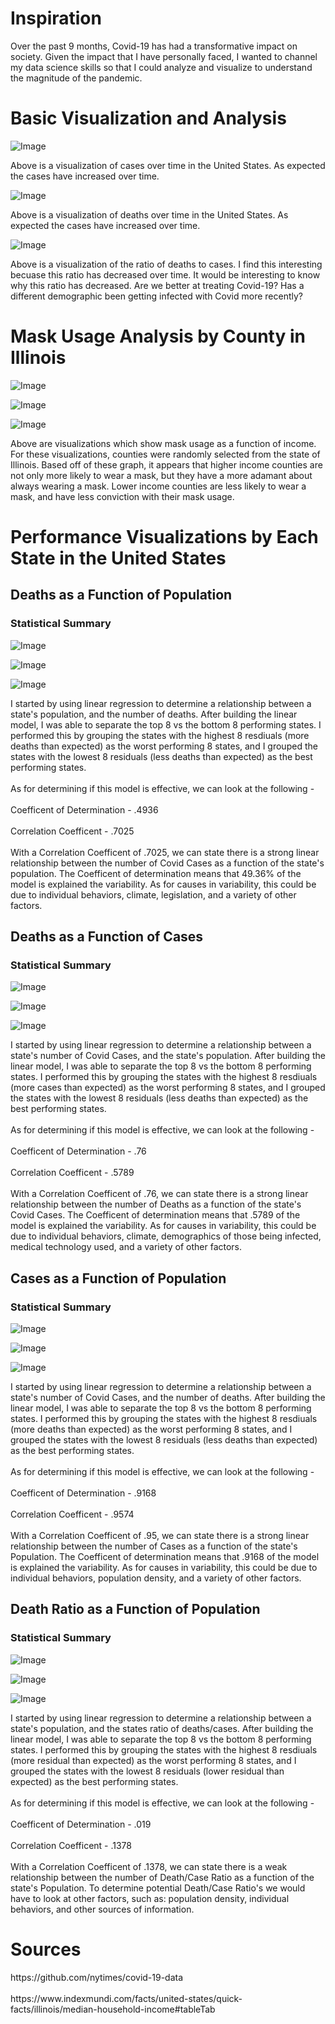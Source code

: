 <h1>Inspiration</h1>
 
<p>Over the past 9 months, Covid-19 has had a transformative impact on society. Given the impact that I have personally faced, I wanted to channel my data science skills so that I could analyze and visualize to understand the magnitude of the pandemic.</p>

<h1>Basic Visualization and Analysis</h1>
<p><img alt="Image" title="icon" src="https://github.com/AbhikMahakul/Covid-Analysis/blob/main/Images/Basic%20Trends/casesovertime.png" /></p>
 
<p> Above is a visualization of cases over time in the United States. As expected the cases have increased over time. </p>


<p><img alt="Image" title="icon" src="https://github.com/AbhikMahakul/Covid-Analysis/blob/main/Images/Basic%20Trends/deathsovertime.png" /></p>


<p> Above is a visualization of deaths over time in the United States. As expected the cases have increased over time. </p>


<p><img alt="Image" title="icon" src="https://github.com/AbhikMahakul/Covid-Analysis/blob/main/Images/Basic%20Trends/deathratio.png" /></p>

<p> Above is a visualization of the ratio of deaths to cases. I find this interesting becuase this ratio has decreased over time. It would be interesting to know why this ratio has decreased. Are we better at treating Covid-19? Has a different demographic been getting infected with Covid more recently? </p>

<h1>Mask Usage Analysis by County in Illinois</h1>


<p><img alt="Image" title="icon" src="https://github.com/AbhikMahakul/Covid-Analysis/blob/main/Images/Mask%20Usage/AlwaysWearsMask.png" /></p>


<p><img alt="Image" title="icon" src="https://github.com/AbhikMahakul/Covid-Analysis/blob/main/Images/Mask%20Usage/SometimesWearsAMask.png" /></p>


<p><img alt="Image" title="icon" src="https://github.com/AbhikMahakul/Covid-Analysis/blob/main/Images/Mask%20Usage/Never.png" /></p>

<p> Above are visualizations which show mask usage as a function of income. For these visualizations, counties were randomly selected from the state of Illinois. Based off of these graph, it appears that higher income counties are not only more likely to wear a mask, but they have a more adamant about always wearing a mask. Lower income counties are less likely to wear a mask, and have less conviction with their mask usage.  </p>


<h1>Performance Visualizations by Each State in the United States</h1>

<h2>Deaths as a Function of Population</h2> 

<h3> Statistical Summary</h3>
<p><img alt="Image" title="icon" src="https://github.com/AbhikMahakul/Covid-Analysis/blob/main/Images/Mask%20Usage/DeathVsPopulationStats.png" /></p>

<p><img alt="Image" title="icon" src="https://github.com/AbhikMahakul/Covid-Analysis/blob/main/Images/DeathsVsPopulations/Top8.png" /></p>

<p><img alt="Image" title="icon" src="https://github.com/AbhikMahakul/Covid-Analysis/blob/main/Images/DeathsVsPopulations/Bottom8.png" /></p>

<p> I started by using linear regression to determine a relationship between a state's population, and the number of deaths. After building the linear model, I was able to separate the top 8 vs the bottom 8 performing states. I performed this by grouping the states with the highest 8 resdiuals (more deaths than expected) as the worst performing 8 states, and I grouped the states with the lowest 8 residuals (less deaths than expected) as the best performing states. 
<br> 
<br>
As for determining if this model is effective, we can look at the following -
<br>
<br>
Coefficent of Determination - .4936
<br>
<br>
Correlation Coefficent - .7025 
<br>
<br>
With a Correlation Coefficent of .7025, we can state there is a strong linear relationship between the number of Covid Cases as a function of the state's population. The Coefficent of determination means that 49.36% of the model is explained the variability. As for causes in variability, this could be due to individual behaviors, climate, legislation, and a variety of other factors.  </p>

<h2> Deaths as a Function of Cases </h2>

<h3> Statistical Summary</h3>
<p><img alt="Image" title="icon" src="https://github.com/AbhikMahakul/Covid-Analysis/blob/main/Images/DeathsVsCases/DeathsVsCasesStats.png" /></p>

<p><img alt="Image" title="icon" src="https://github.com/AbhikMahakul/Covid-Analysis/blob/main/Images/DeathsVsCases/Top8DeathsVsCases.png" /></p>

<p><img alt="Image" title="icon" src="https://github.com/AbhikMahakul/Covid-Analysis/blob/main/Images/DeathsVsCases/Bottom8DeathsVsCases.png" /></p>

<p> I started by using linear regression to determine a relationship between a state's number of Covid Cases, and the state's population. After building the linear model, I was able to separate the top 8 vs the bottom 8 performing states. I performed this by grouping the states with the highest 8 resdiuals (more cases than expected) as the worst performing 8 states, and I grouped the states with the lowest 8 residuals (less deaths than expected) as the best performing states. 
<br> 
<br>
As for determining if this model is effective, we can look at the following -
<br>
<br>
Coefficent of Determination - .76
<br>
<br>
Correlation Coefficent - .5789
<br>
<br>
With a Correlation Coefficent of .76, we can state there is a strong linear relationship between the number of Deaths as a function of the state's Covid Cases. The Coefficent of determination means that .5789 of the model is explained the variability. As for causes in variability, this could be due to individual behaviors, climate, demographics of those being infected, medical technology used, and a variety of other factors.  </p>
<h2>Cases as a Function of Population</h2> 
<h3> Statistical Summary</h3>
<p><img alt="Image" title="icon" src="https://github.com/AbhikMahakul/Covid-Analysis/blob/main/CasesVsPopulations/CasesVsPopulationStats.png" /></p>

<p><img alt="Image" title="icon" src="https://github.com/AbhikMahakul/Covid-Analysis/blob/main/CasesVsPopulations/top8.png" /></p>

<p><img alt="Image" title="icon" src="https://github.com/AbhikMahakul/Covid-Analysis/blob/main/CasesVsPopulations/Bottom8.png" /></p>

<p> I started by using linear regression to determine a relationship between a state's number of Covid Cases, and the number of deaths. After building the linear model, I was able to separate the top 8 vs the bottom 8 performing states. I performed this by grouping the states with the highest 8 resdiuals (more deaths than expected) as the worst performing 8 states, and I grouped the states with the lowest 8 residuals (less deaths than expected) as the best performing states. 
<br> 
<br>
As for determining if this model is effective, we can look at the following -
<br>
<br>
Coefficent of Determination - .9168
<br>
<br>
Correlation Coefficent - .9574
<br>
<br>
With a Correlation Coefficent of .95, we can state there is a strong linear relationship between the number of Cases as a function of the state's Population. The Coefficent of determination means that .9168 of the model is explained the variability. As for causes in variability, this could be due to individual behaviors, population density, and a variety of other factors.  </p>

<h2>Death Ratio as a Function of Population</h2> 
<h3> Statistical Summary</h3>

<p><img alt="Image" title="icon" src="https://github.com/AbhikMahakul/Covid-Analysis/blob/main/Images/DeathRatioVsPopulation/DeathRatioVsPoupulationStats.png" /></p>
<p><img alt="Image" title="icon" src="https://github.com/AbhikMahakul/Covid-Analysis/blob/main/Images/DeathRatioVsPopulation/Top8DeathRatioVsPoupulationStats.png" /></p>
<p><img alt="Image" title="icon" src="https://github.com/AbhikMahakul/Covid-Analysis/blob/main/Images/DeathRatioVsPopulation/Bottom8DeathRatioVs%20PoupulationStats.png" /></p>

<p> I started by using linear regression to determine a relationship between a state's population, and the states ratio of deaths/cases. After building the linear model, I was able to separate the top 8 vs the bottom 8 performing states. I performed this by grouping the states with the highest 8 resdiuals (more residual than expected) as the worst performing 8 states, and I grouped the states with the lowest 8 residuals (lower residual than expected) as the best performing states. 
<br> 
<br>
As for determining if this model is effective, we can look at the following -
<br>
<br>
Coefficent of Determination - .019
<br>
<br>
Correlation Coefficent - .1378
<br>
<br>
With a Correlation Coefficent of .1378, we can state there is a weak relationship between the number of Death/Case Ratio as a function of the state's Population. To determine potential Death/Case Ratio's we would have to look at other factors, such as: population density, individual behaviors, and other sources of information. </p>

<h1> Sources</h1>
<p>https://github.com/nytimes/covid-19-data
 <br>
 <br>
 https://www.indexmundi.com/facts/united-states/quick-facts/illinois/median-household-income#tableTab </p1>
